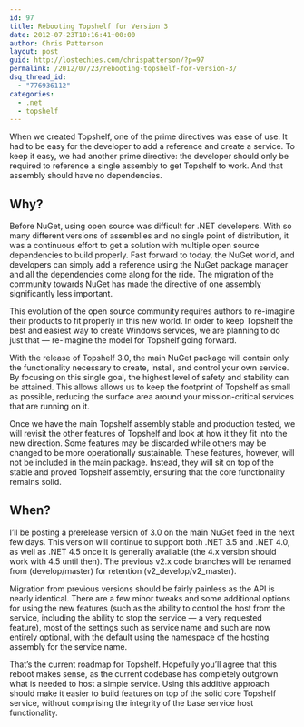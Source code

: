 ```yaml
---
id: 97
title: Rebooting Topshelf for Version 3
date: 2012-07-23T10:16:41+00:00
author: Chris Patterson
layout: post
guid: http://lostechies.com/chrispatterson/?p=97
permalink: /2012/07/23/rebooting-topshelf-for-version-3/
dsq_thread_id:
  - "776936112"
categories:
  - .net
  - topshelf
---
```

When we created Topshelf, one of the prime directives was ease of use. It had to be easy for the developer to add a reference and create a service. To keep it easy, we had another prime directive: the developer should only be required to reference a single assembly to get Topshelf to work. And that assembly should have no dependencies.

## Why?

Before NuGet, using open source was difficult for .NET developers. With so many different versions of assemblies and no single point of distribution, it was a continuous effort to get a solution with multiple open source dependencies to build properly. Fast forward to today, the NuGet world, and developers can simply add a reference using the NuGet package manager and all the dependencies come along for the ride. The migration of the community towards NuGet has made the directive of one assembly significantly less important.

This evolution of the open source community requires authors to re-imagine their products to fit properly in this new world. In order to keep Topshelf the best and easiest way to create Windows services, we are planning to do just that &#8212; re-imagine the model for Topshelf going forward.

With the release of Topshelf 3.0, the main NuGet package will contain only the functionality necessary to create, install, and control your own service. By focusing on this single goal, the highest level of safety and stability can be attained. This allows allows us to keep the footprint of Topshelf as small as possible, reducing the surface area around your mission-critical services that are running on it.

Once we have the main Topshelf assembly stable and production tested, we will revisit the other features of Topshelf and look at how it they fit into the new direction. Some features may be discarded while others may be changed to be more operationally sustainable. These features, however, will not be included in the main package. Instead, they will sit on top of the stable and proved Topshelf assembly, ensuring that the core functionality remains solid.

## When?

I’ll be posting a prerelease version of 3.0 on the main NuGet feed in the next few days. This version will continue to support both .NET 3.5 and .NET 4.0, as well as .NET 4.5 once it is generally available (the 4.x version should work with 4.5 until then). The previous v2.x code branches will be renamed from (develop/master) for retention (v2\_develop/v2\_master).

Migration from previous versions should be fairly painless as the API is nearly identical. There are a few minor tweaks and some additional options for using the new features (such as the ability to control the host from the service, including the ability to stop the service &#8212; a very requested feature), most of the settings such as service name and such are now entirely optional, with the default using the namespace of the hosting assembly for the service name.

That&#8217;s the current roadmap for Topshelf. Hopefully you&#8217;ll agree that this reboot makes sense, as the current codebase has completely outgrown what is needed to host a simple service. Using this additive approach should make it easier to build features on top of the solid core Topshelf service, without comprising the integrity of the base service host functionality.